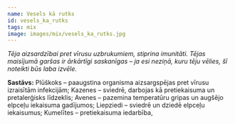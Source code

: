 ```yaml
---
name: Vesels kā rutks
id: vesels_ka_rutks
tags: mix
image: images/mix/vesels_ka_rutks.jpg
---
```

*Tēja aizsardzībai pret vīrusu uzbrukumiem, stiprina imunitāti. Tējas maisījumā garšas ir ārkārtīgi saskanīgas – ja esi neziņā, kuru tēju vēlies, šī noteikti būs laba izvēle.*

**Sastāvs:**
Plūškoks – paaugstina organisma aizsargspējas pret vīrusu izraisītām infekcijām;
Kazenes – sviedrē, darbojas kā pretiekaisuma un pretalerģisks līdzeklis;
Avenes – pazemina temperatūru gripas un augšējo elpceļu iekaisuma gadījumos;
Liepziedi – sviedrē un dziedē elpceļu iekaisumus;
Kumelītes – pretiekaisuma iedarbība,